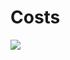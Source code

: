 # Costs


<img src = "https://i.pinimg.com/originals/db/52/39/db523956e9bc9ecdd5c08bb8892e32b3.jpg">

<!--https://costsnet.netlify.app-->
